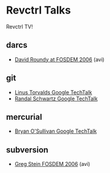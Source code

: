 # Revctrl Talks

Revctrl TV!

## darcs
 * [David Roundy at FOSDEM 2006](http://ftp.belnet.be/mirror/FOSDEM/video/2006/FOSDEM2006-darcs.avi) (avi)

## git

 * [Linus Torvalds Google TechTalk](http://www.youtube.com/watch?v=4XpnKHJAok8)
 * [Randal Schwartz Google TechTalk](https://www.youtube.com/watch?v=8dhZ9BXQgc4)

## mercurial

 * [Bryan O'Sullivan Google TechTalk](https://www.youtube.com/watch?v=1sV8Z_Lmpt4)

## subversion

 * [Greg Stein FOSDEM 2006](http://ftp.belnet.be/mirror/FOSDEM/video/2006/FOSDEM2006-subversion.avi) (avi)

